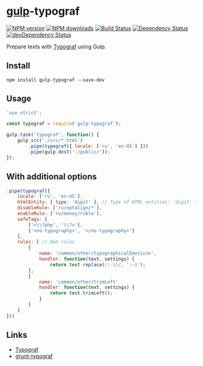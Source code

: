 [gulp](http://gulpjs.com)-typograf
==================================
[![NPM version](https://img.shields.io/npm/v/gulp-typograf.svg)](https://www.npmjs.com/package/gulp-typograf)
[![NPM downloads](https://img.shields.io/npm/dm/gulp-typograf.svg)](https://www.npmjs.com/package/gulp-typograf)
[![Build Status](https://img.shields.io/travis/typograf/gulp-typograf.svg)](https://travis-ci.org/typograf/gulp-typograf)
[![Dependency Status](https://img.shields.io/david/typograf/gulp-typograf.svg)](https://david-dm.org/typograf/gulp-typograf) [![devDependency Status](https://img.shields.io/david/dev/typograf/gulp-typograf.svg)](https://david-dm.org/typograf/gulp-typograf#info=devDependencies)


Prepare texts with [Typograf](https://github.com/typograf/typograf) using Gulp.

## Install

```
npm install gulp-typograf --save-dev
```

## Usage
```js
'use strict';

const typograf = require('gulp-typograf');

gulp.task('typograf', function() {
    gulp.src('./src/*.html')
        .pipe(typograf({ locale: ['ru', 'en-US'] }))
        .pipe(gulp.dest('./public/'));
});

```

## With additional options
```js
.pipe(typograf({
    locale: ['ru', 'en-US'],
    htmlEntity: { type: 'digit' }, // Type of HTML entities: 'digit' - &#160;, 'name' - &nbsp;, 'default' - UTF-8
    disableRule: ['ru/optalign/*'],
    enableRule: ['ru/money/ruble'],
    safeTags: [
        ['<\\?php', '\\?>'],
        ['<no-typography>', '</no-typography>']
    ],
    rules: [ // Own rules
        {
            name: 'common/other/typographicalEmoticon',
            handler: function(text, settings) {
                return text.replace(/:-\)/, ':—)');
        },
        {
            name: 'common/other/trimLeft'
            handler: function(text, settings) {
                return text.trimLeft();
            }
        }
    ]
}))
```

## Links
- [Typograf](https://github.com/typograf/typograf)
- [grunt-typograf](https://github.com/typograf/grunt-typograf)
